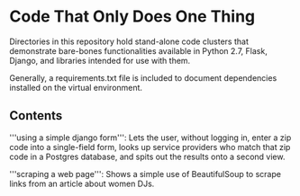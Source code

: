 Code That Only Does One Thing
=============================

Directories in this repository hold stand-alone code clusters that demonstrate bare-bones functionalities available in Python 2.7, Flask, Django, and libraries intended for use with them.

Generally, a requirements.txt file is included to document dependencies installed on the virtual environment.



Contents
--------
'''using a simple django form''': Lets the user, without logging in, enter a zip code into a single-field form, looks up service providers who match that zip code in a Postgres database, and spits out the results onto a second view.

'''scraping a web page''': Shows a simple use of BeautifulSoup to scrape links from an article about women DJs.
